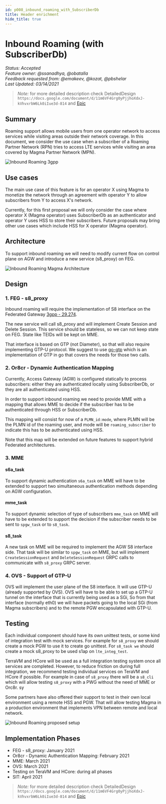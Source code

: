 ```yaml
---
id: p008_inbound_roaming_with_SubscriberDb
title: Header enrichment
hide_title: true
---
```


# Inbound Roaming (with SubscriberDb)

*Status: Accepted*\
*Feature owner:  @ssanadhya, @obatalla*\
*Feedback requested from: @emakeev, @kozat, @pbshelar*\
*Last Updated: 03/14/2021*

> *Note:* for more detailed description check DetailedDesign `https://docs.google.com/document/d/11m6VF4Grg0yPjjhoXdxJ-kVhvxrbW6Lk0iIue3d-814` and [Epic](https://app.zenhub.com/workspaces/magma-5fac75d3e2cd890011f1677a/issues/magma/magma/3277)

## Summary

Roaming support allows mobile users from one operator network to access
services while visiting areas outside their network coverage. In this document,
we consider the use case when a subscriber of a Roaming Partner Network (RPN)
tries to access LTE services while visiting an area covered by Magma Partner
Network (MPN).

![Inbound Roaming 3gpp](assets/feg/proposals/inbound_roaming_3gpp_description.jpeg)

## Use cases

The main use case of this feature is for an operator X using Magma to monetize
the network through an agreement with operator Y to allow subscribers from Y to
access X's network.

Currently, for this first proposal we will only consider the case where
operator X (Magma operator) uses SubscriberDb as an authenticator and operator
Y uses HSS to store their subscribers. Future proposals may bring other use
cases which include HSS for X operator (Magma operator).

## Architecture

To support inbound roaming we will need to modify current flow on control plane
on AGW and introduce a new service (s8_proxy) on FEG.

![Inbound Roaming Magma Architecture](assets/feg/proposals/inbound_roaming_magma_architecture.jpeg)

## Design

### 1. FEG - s8_proxy

Inbound roaming will require the implementation of S8 interface on the
Federated Gateway [3gpp - 29.274](https://www.etsi.org/deliver/etsi_ts/129200_129299/129274/16.05.00_60/ts_129274v160500p.pdf).

The new service will call s8_proxy and will implement Create Session
and Delete Session. This service should be stateless, so we can not
keep state on FEG. State like TEIDs will be kept on MME.

That interface is based on GTP (not Diameter), so that will also require
implementing GTP-U protocol. We suggest to use [go-gtp](https://github.com/wmnsk/go-gtp)
which is an implementation of GTP in go that covers the needs for those two
calls.

### 2. Or8cr - Dynamic Authentication Mapping

Currently, Access Gateway (AGW) is configured statically to process subscribers:
either they are authenticated locally using SubscriberDb, or they are all
authenticated using HSS.

In order to support inbound roaming we need to provide MME with a mapping that
allows MME to decide if the subscriber has to be authenticated through HSS
or SubscriberDb.

This mapping will consist for now of a `PLMN_id:mode`, where PLMN will be the
PLMN id of the roaming user, and mode will be `roaming_subscriber` to indicate
this has to be authenticated using HSS.

Note that this map will be extended on future features to support hybrid
Federated architectures.

### 3. MME

#### s6a_task

To support dynamic authentication `s6a_task` on MME will have to be extended to
support two simultaneous authentication methods depending on AGW configuration.

#### mme_task

To support dynamic selection of type of subscribers `mme_task` on MME will have
to be extended to support the decision if the subscriber needs to be sent to
`spgw_task` or to `s8_task`.

#### s8_task

A new task on MME will be required to implement the AGW S8 interface side.
That task will be similar to `spgw_task` on MME, but will implement
`CreateSessionRequest` and `DeleteSessionRequest` GRPC calls to communicate
with `s8_proxy` GRPC server.

### 4. OVS - Support of GTP-U

OVS will implement the user plane of the S8 interface. It will use GTP-U
(already supported by OVS). OVS will have to be able to set up a GTP-U tunnel
on the interface that is currently being used as a SGi, So from that interface
(normally eth0) we will have packets going to the local SGi (from Magma
subscribers) and to the remote PGW encapsulated with GTP-U.

## Testing

Each individual component should have its own unittest tests, or some kind
of integration test with mock services. For example for `s8_proxy` we should
create a mock PGW to use it to create go unittest. For `s8_task we` should
create a mock s8_proxy to be used s1ap on `lte_integ_test`.

TerraVM and HCore will be used as a full integration testing system once all
services are completed. However, to reduce friction on during full integration,
 we recommend testing individual services on TeraVM and HCore if possible.
For example in case of `s8_proxy`  there will be a `s8_cli` which will allow
testing `s8_proxy` with a PWG without the need of MME or Orc8r.
sy

Some partners have also offered their support to test in their own local
environment using a remote HSS and PGW. That will allow testing Magma in a
production environment that implements VPN between remote and local network.

![Inbound Roaming proposed setup](assets/feg/proposals/inbound_roaming_prod_setup.jpg)

## Implementation Phases

- FEG - s8_proxy: January 2021
- Or8cr - Dynamic Authentication Mapping: February 2021
- MME: March 2021
- OVS: March 2021
- Testing on TeraVM and HCore: during all phases
- SIT: April 2021

> *Note:* for more detailed description check DetailedDesign `https://docs.google.com/document/d/11m6VF4Grg0yPjjhoXdxJ-kVhvxrbW6Lk0iIue3d-814` and [Epic](https://app.zenhub.com/workspaces/magma-5fac75d3e2cd890011f1677a/issues/magma/magma/3277)

